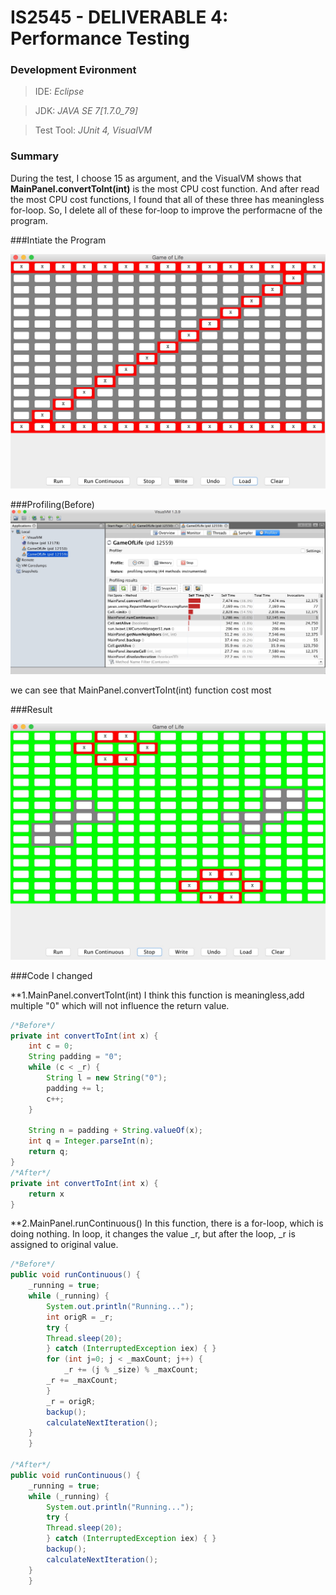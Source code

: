 # IS2545 - DELIVERABLE 4: Performance Testing

### Development Evironment

>IDE: *Eclipse*

>JDK: *JAVA SE 7[1.7.0_79]*

>Test Tool: *JUnit 4, VisualVM*

### Summary
During the test, I choose 15 as argument, and the VisualVM shows that **MainPanel.convertToInt(int)** is the most CPU cost function. And after read the most CPU cost functions, I found that all of these three has meaningless for-loop. So, I delete all of these for-loop to improve the performacne of the program.

###Intiate the Program

 ![image](https://github.com/TCJ-ZJ/IS2545/blob/master/Deliverable4/screenShot/begin.jpeg)

###Profiling(Before)
 ![image](https://github.com/TCJ-ZJ/IS2545/blob/master/Deliverable4/screenShot/profileBefore.jpeg)
 
 we can see that MainPanel.convertToInt(int) function cost most

###Result

 ![image](https://github.com/TCJ-ZJ/IS2545/blob/master/Deliverable4/screenShot/result.jpeg)

###Code I changed

**1.MainPanel.convertToInt(int)
I think this function is meaningless,add multiple "0" which will not influence the return value.
```java
/*Before*/
private int convertToInt(int x) {
	int c = 0;
	String padding = "0";
	while (c < _r) {
	    String l = new String("0");
	    padding += l;
	    c++;
	}
	
	String n = padding + String.valueOf(x);
	int q = Integer.parseInt(n);
	return q;
}
/*After*/
private int convertToInt(int x) {
	return x
}
```
**2.MainPanel.runContinuous()
In this function, there is a for-loop, which is doing nothing. In loop, it changes the value _r, but after the loop, _r is assigned to original value.
```java
/*Before*/
public void runContinuous() {
	_running = true;
	while (_running) {
	    System.out.println("Running...");
	    int origR = _r;
	    try {
		Thread.sleep(20);
	    } catch (InterruptedException iex) { }
	    for (int j=0; j < _maxCount; j++) {
	    	_r += (j % _size) % _maxCount;
		_r += _maxCount;
	    }
	    _r = origR;
	    backup();
	    calculateNextIteration();
	}
    }

/*After*/
public void runContinuous() {
	_running = true;
	while (_running) {
	    System.out.println("Running...");
	    try {
		Thread.sleep(20);
	    } catch (InterruptedException iex) { }
	    backup();
	    calculateNextIteration();
	}
    }
```
